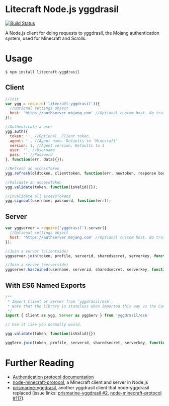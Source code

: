 # Litecraft Node.js yggdrasil
[![Build Status](https://travis-ci.org/Litecrafty/litecraft-yggdrasil.svg?branch=master)](https://travis-ci.org/Litecrafty/litecraft-yggdrasil)

A Node.js client for doing requests to yggdrasil, the Mojang authentication system, used for Minecraft and Scrolls.

# Usage
    $ npm install litecraft-yggdrasil

## Client
```js
//init
var ygg = require('litecraft-yggdrasil')({
  //Optional settings object
  host: 'https://authserver.mojang.com' //Optional custom host. No trailing slash.
});

//Authenticate a user
ygg.auth({
  token: '', //Optional. Client token.
  agent: '', //Agent name. Defaults to 'Minecraft'
  version: 1, //Agent version. Defaults to 1
  user: '', //Username
  pass: '' //Password
}, function(err, data){});

//Refresh an accessToken
ygg.refresh(oldtoken, clienttoken, function(err, newtoken, response body){});

//Validate an accessToken
ygg.validate(token, function(isValid){});

//Invalidate all accessTokens
ygg.signout(username, password, function(err));
```

## Server
```js
var yggserver = require('yggdrasil').server({
  //Optional settings object
  host: 'https://authserver.mojang.com' //Optional custom host. No trailing slash.
});

//Join a server (clientside)
yggserver.join(token, profile, serverid, sharedsecret, serverkey, function(err, response body){});

//Join a server (serverside)
yggserver.hasJoined(username, serverid, sharedsecret, serverkey, function(err, client info){});
```

## With ES6 Named Exports
```js
/**
 * Import Client or Server from 'yggdrasil/es6'.
 * Note that the library is stateless when imported this way vs the CommonJS way.
 */
import { Client as ygg, Server as yggServ } from 'yggdrasil/es6'

// Use it like you normally would.

ygg.validate(token, function(isValid){})

yggServ.join(token, profile, serverid, sharedsecret, serverkey, function(err, response body){});
```

# Further Reading
* [Authentication protocol documentation](http://wiki.vg/Authentication)
* [node-minecraft-protocol](https://github.com/PrismarineJS/node-minecraft-protocol), a Minecraft client and server in Node.js
* [prismarine-yggdrasil](https://github.com/PrismarineJS/prismarine-yggdrasil), another yggdrasil client that node-yggdrasil replaced (issue links: [prismarine-yggdrasil #2](https://github.com/PrismarineJS/prismarine-yggdrasil/issues/2), [node-minecraft-protocol #117](https://github.com/PrismarineJS/node-minecraft-protocol/issues/117)).
